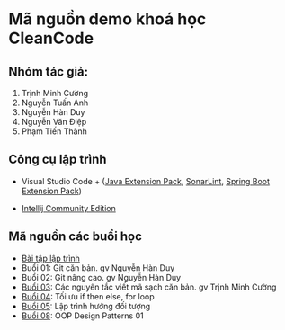 # Mã nguồn demo khoá học CleanCode

## Nhóm tác giả:
1. Trịnh Minh Cường
2. Nguyễn Tuấn Anh
3. Nguyễn Hàn Duy
4. Nguyễn Văn Điệp
5. Phạm Tiến Thành

## Công cụ lập trình
- Visual Studio Code + ([Java Extension Pack](https://marketplace.visualstudio.com/items?itemName=vscjava.vscode-java-pack), [SonarLint](https://marketplace.visualstudio.com/items?itemName=SonarSource.sonarlint-vscode), [Spring Boot Extension Pack](https://marketplace.visualstudio.com/items?itemName=Pivotal.vscode-boot-dev-pack))

- [Intellij Community Edition](https://www.jetbrains.com/idea/)

## Mã nguồn các buổi học

- [Bài tập lập trình](homework)
- Buổi 01: Git căn bản. gv Nguyễn Hàn Duy
- Buổi 02: Git nâng cao. gv Nguyễn Hàn Duy
- [Buổi 03](03Basic): Các nguyên tắc viết mã sạch căn bản. gv Trịnh Minh Cường
- [Buổi 04](04Control): Tối ưu if then else, for loop
- [Buổi 05](05OOP): Lập trình hướng đối tượng
- [Buổi 08](08DesignPattern1): OOP Design Patterns 01
